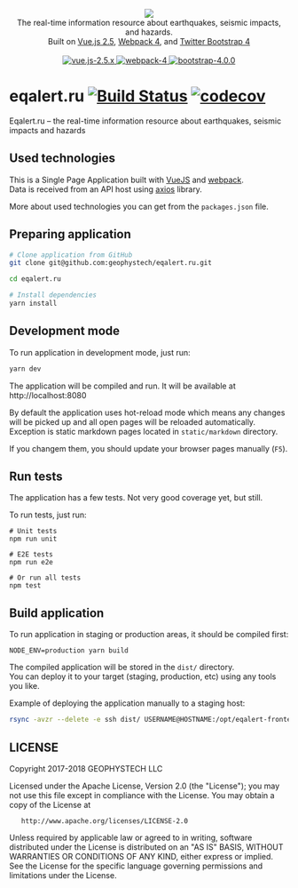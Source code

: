 <p align="center">
<a href="https://eqalert.ru">
    <img src="https://raw.githubusercontent.com/geophystech/eqalert.ru/master/src/assets/img/logos/eqalert.png">
</a>

<br>
The real-time information resource about earthquakes, seismic impacts, and hazards.
<br>
Built on <a href="https://vuejs.org">Vue.js 2.5</a>, <a href="https://webpack.js.org">Webpack 4</a>, and <a href="https://getbootstrap.com/docs/4.0">Twitter Bootstrap 4</a>
<br>
<br>

<a href="https://vuejs.org">
    <img alt="vue.js-2.5.x" src="https://img.shields.io/badge/vue.js-2.5-337ab7.svg?style=flat-square">
</a>

<a href="https://getbootstrap.com/docs/4.0">
    <img alt="webpack-4" src="https://img.shields.io/badge/webpack-4-337ab7.svg?style=flat-square">
</a>

<a href="https://getbootstrap.com/docs/4.0">
    <img alt="bootstrap-4.0.0" src="https://img.shields.io/badge/bootstrap-4-337ab7.svg?style=flat-square">
</a>

<br>

</p>


# eqalert.ru [![Build Status](https://travis-ci.org/geophystech/eqalert.ru.svg?branch=master)](https://travis-ci.org/geophystech/eqalert.ru) [![codecov](https://codecov.io/gh/geophystech/eqalert.ru/branch/master/graph/badge.svg)](https://codecov.io/gh/geophystech/eqalert.ru/)

Eqalert.ru – the real-time information resource about earthquakes, seismic impacts and hazards

## Used technologies

This is a Single Page Application built with [VueJS](https://vuejs.org/) and [webpack](https://webpack.js.org/).     
Data is received from an API host using [axios](https://github.com/axios/axios) library. 

More about used technologies you can get from the `packages.json` file.

## Preparing application

```bash
# Clone application from GitHub
git clone git@github.com:geophystech/eqalert.ru.git

cd eqalert.ru

# Install dependencies
yarn install 
```


## Development mode

To run application in development mode, just run:

``` bash
yarn dev
```

The application will be compiled and run. 
It will be available at http://localhost:8080 

By default the application uses hot-reload mode which means any changes will be picked up and all open pages will be reloaded automatically.
Exception is static markdown pages located in `static/markdown` directory. 

If you changem them, you should update your browser pages manually (`F5`).

## Run tests

The application has a few tests. Not very good coverage yet, but still. 

To run tests, just run:

```
# Unit tests
npm run unit

# E2E tests
npm run e2e

# Or run all tests
npm test
```

## Build application 

To run application in staging or production areas, it should be compiled first:

```
NODE_ENV=production yarn build
```

The compiled application will be stored in the `dist/` directory.     
You can deploy it to your target (staging, production, etc) using any tools you like. 

Example of deploying the application manually to a staging host:

```bash
rsync -avzr --delete -e ssh dist/ USERNAME@HOSTNAME:/opt/eqalert-frontend-test
```

## LICENSE

   Copyright 2017-2018 GEOPHYSTECH LLC

   Licensed under the Apache License, Version 2.0 (the "License");
   you may not use this file except in compliance with the License.
   You may obtain a copy of the License at

       http://www.apache.org/licenses/LICENSE-2.0

   Unless required by applicable law or agreed to in writing, software
   distributed under the License is distributed on an "AS IS" BASIS,
   WITHOUT WARRANTIES OR CONDITIONS OF ANY KIND, either express or implied.
   See the License for the specific language governing permissions and
   limitations under the License.
